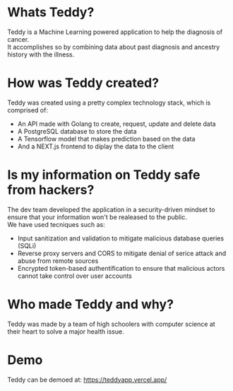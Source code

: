 # Whats Teddy?
Teddy is a Machine Learning powered application to help the diagnosis of cancer.  
It accomplishes so by combining data about past diagnosis and ancestry history with the illness.  
# How was Teddy created?
Teddy was created using a pretty complex technology stack, which is comprised of:
- An API made with Golang to create, request, update and delete data
- A PostgreSQL database to store the data
- A Tensorflow model that makes prediction based on the data
- And a NEXT.js frontend to diplay the data to the client
# Is my information on Teddy safe from hackers?
The dev team developed the application in a security-driven mindset to ensure that your information won't be realeased to the public.  
We have used tecniques such as:
- Input sanitization and validation to mitigate malicious database queries (SQLi)
- Reverse proxy servers and CORS to mitigate denial of serice attack and abuse from remote sources
- Encrypted token-based authentification to ensure that malicious actors cannot take control over user accounts

# Who made Teddy and why?
Teddy was made by a team of high schoolers with computer science at their heart to solve a major health issue.

# Demo
Teddy can be demoed at: https://teddyapp.vercel.app/
